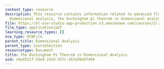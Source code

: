```yaml
---
content_type: resource
description: This resource contains information related to advanced fluid mechanics,
  dimensional analysis, the buckingham pi theorem in dimensional analysis.
file: https://ol-ocw-studio-app-production.s3.amazonaws.com/courses/2-25-advanced-fluid-mechanics-fall-2013/c0a4521f55e9191d557c167e99e97469_MIT2_25F13_The_Buckingham.pdf
file_type: application/pdf
learning_resource_types: []
ocw_type: OCWFile
parent_title: Dimensional Analysis
parent_type: CourseSection
resourcetype: Document
title: The Buckingham Pi Theorem in Dimensional Analysis
uid: c0a4521f-55e9-191d-557c-167e99e97469
---
```

